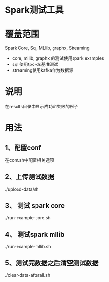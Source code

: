 # Spark测试工具

# 覆盖范围
Spark Core, Sql, MLlib, graphx, Streaming
- core, mllib, graphx 的测试使用spark examples
- sql 使用tpc-ds基准测试
- streaming使用kafka作为数据源

# 说明
在results目录中显示成功和失败的例子

# 用法
## 1、配置conf
在conf.sh中配置相关选项
## 2、上传测试数据
./upload-data/sh
## 3、 测试 spark core
./run-example-core.sh
## 4、 测试spark mllib
./run-example-mllib.sh
## 5、测试完数据之后清空测试数据
./clear-data-afterall.sh



